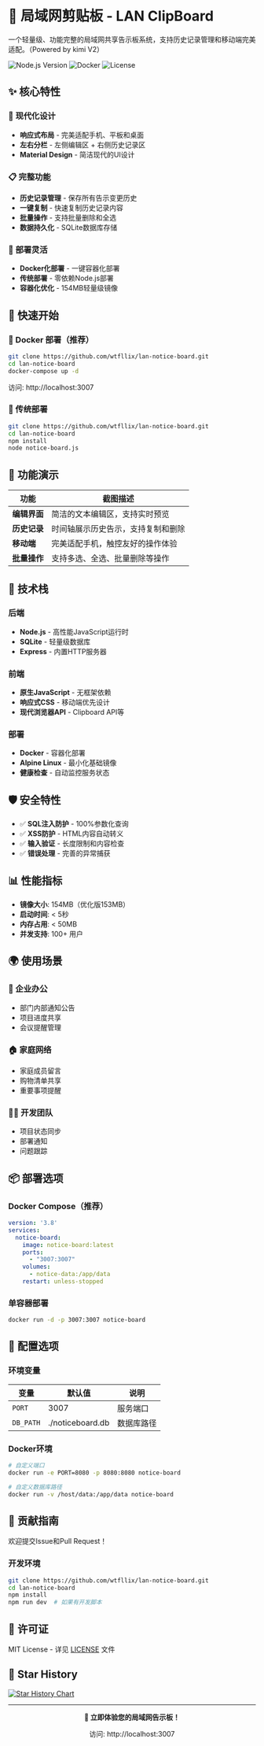 # 📝 局域网剪贴板 - LAN ClipBoard

一个轻量级、功能完整的局域网共享告示板系统，支持历史记录管理和移动端完美适配。（Powered by kimi V2）

![Node.js Version](https://img.shields.io/badge/node-%3E%3D18-green.svg)
![Docker](https://img.shields.io/badge/docker-supported-blue.svg)
![License](https://img.shields.io/badge/license-MIT-yellow.svg)

## ✨ 核心特性

### 🎯 **现代化设计**
- **响应式布局** - 完美适配手机、平板和桌面
- **左右分栏** - 左侧编辑区 + 右侧历史记录区
- **Material Design** - 简洁现代的UI设计

### 📋 **完整功能**
- **历史记录管理** - 保存所有告示变更历史
- **一键复制** - 快速复制历史记录内容
- **批量操作** - 支持批量删除和全选
- **数据持久化** - SQLite数据库存储

### 🔧 **部署灵活**
- **Docker化部署** - 一键容器化部署
- **传统部署** - 零依赖Node.js部署
- **容器化优化** - 154MB轻量级镜像

## 🚀 快速开始

### 🐳 Docker 部署（推荐）
```bash
git clone https://github.com/wtfllix/lan-notice-board.git
cd lan-notice-board
docker-compose up -d
```
访问: http://localhost:3007

### 🏃 传统部署
```bash
git clone https://github.com/wtfllix/lan-notice-board.git
cd lan-notice-board
npm install
node notice-board.js
```

## 📱 功能演示

| 功能 | 截图描述 |
|---|---|
| **编辑界面** | 简洁的文本编辑区，支持实时预览 |
| **历史记录** | 时间轴展示历史告示，支持复制和删除 |
| **移动端** | 完美适配手机，触控友好的操作体验 |
| **批量操作** | 支持多选、全选、批量删除等操作 |

## 🔧 技术栈

### **后端**
- **Node.js** - 高性能JavaScript运行时
- **SQLite** - 轻量级数据库
- **Express** - 内置HTTP服务器

### **前端**
- **原生JavaScript** - 无框架依赖
- **响应式CSS** - 移动端优先设计
- **现代浏览器API** - Clipboard API等

### **部署**
- **Docker** - 容器化部署
- **Alpine Linux** - 最小化基础镜像
- **健康检查** - 自动监控服务状态

## 🛡️ 安全特性

- ✅ **SQL注入防护** - 100%参数化查询
- ✅ **XSS防护** - HTML内容自动转义
- ✅ **输入验证** - 长度限制和内容检查
- ✅ **错误处理** - 完善的异常捕获

## 📊 性能指标

- **镜像大小**: 154MB（优化版153MB）
- **启动时间**: < 5秒
- **内存占用**: < 50MB
- **并发支持**: 100+ 用户

## 🌍 使用场景

### **🏢 企业办公**
- 部门内部通知公告
- 项目进度共享
- 会议提醒管理

### **🏠 家庭网络**
- 家庭成员留言
- 购物清单共享
- 重要事项提醒

### **👨‍💻 开发团队**
- 项目状态同步
- 部署通知
- 问题跟踪

## 📦 部署选项

### **Docker Compose**（推荐）
```yaml
version: '3.8'
services:
  notice-board:
    image: notice-board:latest
    ports:
      - "3007:3007"
    volumes:
      - notice-data:/app/data
    restart: unless-stopped
```

### **单容器部署**
```bash
docker run -d -p 3007:3007 notice-board
```

## 🔧 配置选项

### **环境变量**
| 变量 | 默认值 | 说明 |
|---|---|---|
| `PORT` | 3007 | 服务端口 |
| `DB_PATH` | ./noticeboard.db | 数据库路径 |

### **Docker环境**
```bash
# 自定义端口
docker run -e PORT=8080 -p 8080:8080 notice-board

# 自定义数据库路径
docker run -v /host/data:/app/data notice-board
```

## 🤝 贡献指南

欢迎提交Issue和Pull Request！

### **开发环境**
```bash
git clone https://github.com/wtfllix/lan-notice-board.git
cd lan-notice-board
npm install
npm run dev  # 如果有开发脚本
```

## 📄 许可证

MIT License - 详见 [LICENSE](LICENSE) 文件

## 🌟 Star History

[![Star History Chart](https://api.star-history.com/svg?repos=wtfllix/lanboard&type=Date)](https://star-history.com/#[your-username]/lan-notice-board)

---

<div align="center">

**🎉 立即体验您的局域网告示板！**

访问: http://localhost:3007

</div>
